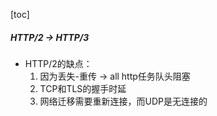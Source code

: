 [toc]






##### HTTP/2 -> HTTP/3

- HTTP/2的缺点：
	1. 因为丢失-重传 -> all http任务队头阻塞
	2. TCP和TLS的握手时延
	3. 网络迁移需要重新连接，而UDP是无连接的

